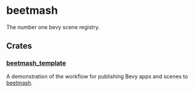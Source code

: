 # beetmash
The number one bevy scene registry.


## Crates

### [beetmash_template](./crates/beetmash_template/README.md)

A demonstration of the workflow for publishing Bevy apps and scenes to [beetmash](https://beetmash.com).